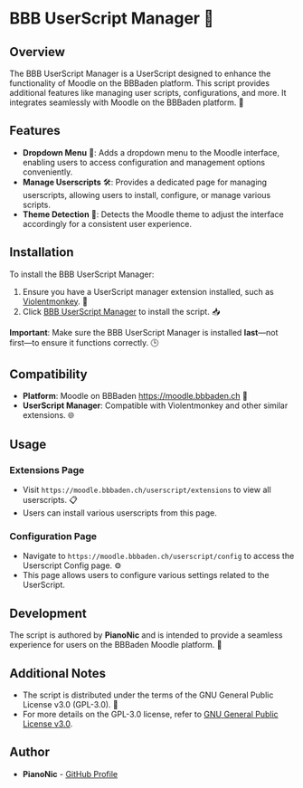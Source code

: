 # BBB UserScript Manager 🚀

## Overview

The BBB UserScript Manager is a UserScript designed to enhance the functionality of Moodle on the BBBaden platform. This script provides additional features like managing user scripts, configurations, and more. It integrates seamlessly with Moodle on the BBBaden platform. 🌟

## Features

- **Dropdown Menu** 🔽: Adds a dropdown menu to the Moodle interface, enabling users to access configuration and management options conveniently.
- **Manage Userscripts** 🛠️: Provides a dedicated page for managing userscripts, allowing users to install, configure, or manage various scripts.
- **Theme Detection** 🎨: Detects the Moodle theme to adjust the interface accordingly for a consistent user experience.

## Installation

To install the BBB UserScript Manager:

1. Ensure you have a UserScript manager extension installed, such as [Violentmonkey](https://violentmonkey.github.io/#installation). 🧩
2. Click [BBB UserScript Manager](https://github.com/BBBaden-Moodle-userscripts/BBBUserScriptManager/raw/main/BBBUserScriptManager.user.js) to install the script. 📥

**Important**: Make sure the BBB UserScript Manager is installed **last**—not first—to ensure it functions correctly. 🕒

## Compatibility

- **Platform**: Moodle on BBBaden https://moodle.bbbaden.ch 🏫
- **UserScript Manager**: Compatible with Violentmonkey and other similar extensions. 🌐

## Usage

### Extensions Page

- Visit `https://moodle.bbbaden.ch/userscript/extensions` to view all userscripts. 📋
- Users can install various userscripts from this page.

### Configuration Page

- Navigate to `https://moodle.bbbaden.ch/userscript/config` to access the Userscript Config page. ⚙️
- This page allows users to configure various settings related to the UserScript.

## Development

The script is authored by **PianoNic** and is intended to provide a seamless experience for users on the BBBaden Moodle platform. 🎹

## Additional Notes

- The script is distributed under the terms of the GNU General Public License v3.0 (GPL-3.0). 📜
- For more details on the GPL-3.0 license, refer to [GNU General Public License v3.0](https://www.gnu.org/licenses/gpl-3.0.html).

## Author

- **PianoNic** - [GitHub Profile](https://github.com/PianoNic)

